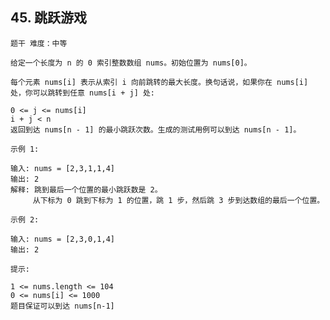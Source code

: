 ## 45. 跳跃游戏
`
题干 难度：中等
`
```text
给定一个长度为 n 的 0 索引整数数组 nums。初始位置为 nums[0]。

每个元素 nums[i] 表示从索引 i 向前跳转的最大长度。换句话说，如果你在 nums[i] 处，你可以跳转到任意 nums[i + j] 处:

0 <= j <= nums[i] 
i + j < n
返回到达 nums[n - 1] 的最小跳跃次数。生成的测试用例可以到达 nums[n - 1]。

```

`
示例 1:
`

```text
输入: nums = [2,3,1,1,4]
输出: 2
解释: 跳到最后一个位置的最小跳跃数是 2。
     从下标为 0 跳到下标为 1 的位置，跳 1 步，然后跳 3 步到达数组的最后一个位置。

```

`
示例 2:
`

```text
输入: nums = [2,3,0,1,4]
输出: 2
```

`
提示:
`

```text
1 <= nums.length <= 104
0 <= nums[i] <= 1000
题目保证可以到达 nums[n-1]
```